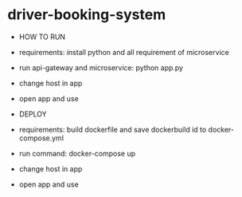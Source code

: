 # driver-booking-system
- HOW TO RUN
- requirements: install python and all requirement of microservice
- run api-gateway and microservice: python app.py
- change host in app
- open app and use

- DEPLOY
- requirements: build dockerfile and save dockerbuild id to docker-compose.yml
- run command: docker-compose up
- change host in app
- open app and use